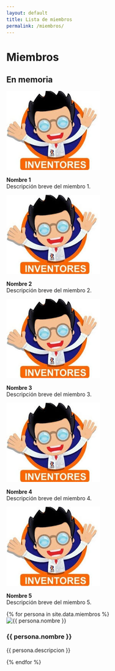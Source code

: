 ```yaml
---
layout: default
title: Lista de miembros
permalink: /miembros/
---
```


# Miembros

<h2>En memoria</h2>

<div class="carousel-container">
  <div class="carousel">
    <div class="carousel-item">
      <img src="/assets/miembros/logo.jpg" alt="Miembro 1">
      <p><strong>Nombre 1</strong><br>Descripción breve del miembro 1.</p>
    </div>
    <div class="carousel-item">
      <img src="/assets/miembros/logo.jpg" alt="Miembro 2">
      <p><strong>Nombre 2</strong><br>Descripción breve del miembro 2.</p>
    </div>
    <div class="carousel-item">
      <img src="/assets/miembros/logo.jpg" alt="Miembro 3">
      <p><strong>Nombre 3</strong><br>Descripción breve del miembro 3.</p>
    </div>
    <div class="carousel-item">
      <img src="/assets/miembros/logo.jpg" alt="Miembro 4">
      <p><strong>Nombre 4</strong><br>Descripción breve del miembro 4.</p>
    </div>
    <div class="carousel-item">
      <img src="/assets/miembros/logo.jpg" alt="Miembro 5">
      <p><strong>Nombre 5</strong><br>Descripción breve del miembro 5.</p>
    </div>
    <!-- Agrega más miembros aquí -->
  </div>
</div>

<div class="miembros-contenedor">
  {% for persona in site.data.miembros %}
  <div class="miembro">
    <img src="{{ persona.imagen }}" alt="{{ persona.nombre }}">
    <div class="info">
      <h3>{{ persona.nombre }}</h3>
      <p>{{ persona.descripcion }}</p>
    </div>
  </div>
  {% endfor %}
</div>
